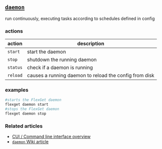## [`daemon`](/Daemon)<a name="daemon"></a>
run continuously, executing tasks according to schedules defined in config

### actions
| action | description |
| --- | --- |
| `start` | start the daemon |
| `stop` | shutdown the running daemon |
| `status` | check if a daemon is running |
| `reload` | causes a running daemon to reload the config from disk |

### examples
```bash
#starts the FlexGet daemon
flexget daemon start
#stops the FlexGet daemon
flexget daemon stop
```

### Related articles
* [CUI / Command line interface overview](/CLI)
* [`daemon` Wiki article](/Daemon)